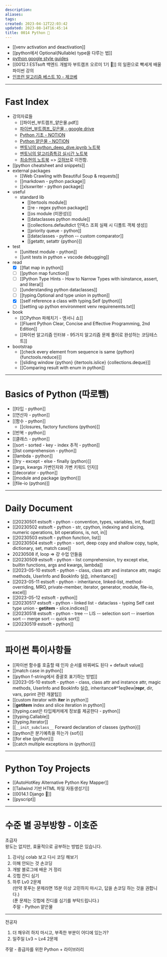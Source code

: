 ```yaml
---
description:
aliases: 
tags: 
created: 2023-04-12T22:03:42
updated: 2023-08-14T16:45:14
title: 0014 Python 🐍
---
```

- [[venv activation and deactivation]]
- [[python에서 Optional(Nullable) type을 다루는 법]]
- [python google style guides](https://google.github.io/styleguide/pyguide.html)
- [[0012.1 ESTsoft 백엔드 개발자 부트캠프 오르미 1기 🙊]] 의 일환으로 빡세게 배울 파이썬 강의
- [인프런 알고리즘 베스트 10 - 제코베](https://inf.run/qBQP)

---

# Fast Index

- 강의자료들
	- [[파이썬_부트캠프_얕은물.pdf]]
	- [파이썬_부트캠프_깊은물 - google drive](https://drive.google.com/drive/folders/1HdUC_HOL_evEy1ozrOd2OGcSnozYggSJ?usp=share_link)
	- [Python 기초 - NOTION](https://paullabworkspace.notion.site/Python-c20c452099dc46f4895019df86cb317b)
	- [Python 얕은물 - NOTION](https://shallowpython.notion.site/shallowpython/6e5d012e159d4e3fa3fe6ca8566d9e22?v=b73c91efc98c46e49158156a5927a4fd)
	- [멘토님의 python_deep_dive.ipynb 노트북](https://colab.research.google.com/drive/1IRa8nYwM2HtkzlNJGBlavWK96kffytm_?usp=sharing#scrollTo=E1nDm4EOyOxg)
	- [멘토님의 알고리즘특강 실시간 노트북](https://colab.research.google.com/drive/18ezSWxVCOIRw-AB84gVsap-Zi22oQpkR?usp=sharing)
	- [최승현의 노트북](https://colab.research.google.com/drive/1gxoD01mjta80MkTOlrei1BHSUI0_k9-R?usp=sharing) => [깃허브](https://github.com/ChoiWheatley/ormi-master)로 이전함. 
- [[python cheatsheet and snippets]]
- external packages
	- [[Web Crawling with Beautiful Soup & requests]]
	- [[markdown - python package]]
	- [[xlsxwriter - python package]]
- useful
	- standard lib
		- [[itertools module]]
		- [[re - regex python package]]
		- [[os module (미완성)]]
		- [[dataclasses python module]]
		- [[collections.defaultdict   인덱스 조회 실패 시 디폴트 객체 생성]] 
		- [[priority queue - python]]
		- [[dataclasses - python -- custom comparator]]
		- [[getattr, setattr {python}]]
- test
	- [[unittest module - python]]
	- [[unit tests in python + vscode debugging]]
- read
	- [x] [[flat map in python]]
	- [ ] [[python map function]]
	- [ ] [[Python Type Hints - How to Narrow Types with isinstance, assert, and literal]]
	- [ ] [[understanding python dataclasses]]
	- [ ]  [[typing.Optional and type union in python]]
	- [x] [[self reference a class with typing.Self (python)]]
	- [ ] [[setting up python environment venv requirenemts.txt]]
 - book
	- [[CPython 파헤치기 - 엔서니 쇼]]
	- [[Fluent Python Clear, Concise and Effective Programming, 2nd Edition]]
	- [[파이썬 알고리즘 인터뷰 - 95가지 알고리즘 문제 풀이로 완성하는 코딩테스트]]
- bootstrap
	- [[check every element from sequence is same {python} {functools.reduce}]]
	- [[sliding window {python} {itertools.islice} {collections.deque}]]
	- [[Comparing result with enum in python]]

---

# Basics of Python (따로뺌)

- [[타입 - python]]
- [[연산자 - python]]
- [[함수 - python]]
	- [[closures, factory functions (python)]]
- [[반복 - python]]
- [[클래스 - python]]
- [[sort - sorted - key - index 추적 - python]]
- [[list comprehension - python]]
- [[lambda - python]]
- [[try - except - else - finally (python)]]
- [[args, kwargs 가변인자와 가변 키워드 인자]]
- [[decorator - python]]
- [[module and package (python)]]
- [[file-io (python)]]

---

# Daily Document

- [[20230501 estsoft - python - convention, types, variables, int, float]]
- [[20230502 estsoft - python - str,  cpython, indexing and slicing, numeric operations, bit operations, is, not, in]]
- [[20230503 estsoft - python function, list]]
- [[20230504 estsoft - python - sort, deep copy and shallow copy, tuple, dictionary, set, match case]]
- 20230508 if, loop => 걍 수업 안들음
- [[20230509 estsoft - python - list comprehension, try except else, builtin functions, args and kwargs, lambda]]
- [[2023-05-10 estsoft - python - class, class attr and instance attr, magic methods, UserInfo and BookInfo 실습, inheritance]]
- [[2023-05-11 estsoft - python - inheritance, linked-list, method-overriding, MRO, private-member, iterator, generator, module, file-io, excel]]
- [[2023-05-12 estsoft - python]]
- [[20230517 estsoft - python - linked list - dataclass - typing Self cast type union - __getitem__ - slice.indices]]
- [[20230518 estsoft - python - tree -- LIS -- selection sort -- insertion sort -- merge sort -- quick sort]]
- [[20230519 estsoft - python]]

---

# 파이썬 특이사항들

- [[파이썬 함수를 호출할 때 인자 순서를 바꿔써도 된다 + default value]]
- [[match case in python]]
- [[python f-string에서 중괄호 표기하는 방법]]
- [[2023-05-10 estsoft - python - class, class attr and instance attr, magic methods, UserInfo and BookInfo 실습, inheritance#^1eq9ew|__repr__, dir, vars, pprint 관련 개꿀팁]]
- [[custom iterator with __iter__ in python]]
- [[__getitem__ index and slice iteration in python]]
- [[typing.cast은 타입체커에게 정보를 제공한다 - python]]
- [[typing.Callable]]
- [[typing.Iterator]]
- [[`__init_subclass__` Forward declaration of classes {python}]]
- [[python은 분기예측을 하는가 {sof}]]
- [[for else {python}]]
- [[catch multiple exceptions in {python}]]

---

# Python Toy Projects

- [[AutoHotKey Alternative Python Key Mapper]]
- [[Tailwind 기반 HTML 파일 자동생성기]]
- [[0014.1 Django 🎈]]
- [[pyscript]]


---

# 수준 별 공부방향 - 이호준

초급자  
왕도는 없지만, 효율적으로 공부하는 방법은 있습니다.

1. 강사님 colab 보고 다시 코딩 해보기 
2. 이해 안되는 것 손코딩 
3. 개발 블로그에 배운 거 정리 
4. 깃헙 잔디 심기
5. 하루 Lv0 2문제  
(만약 못푸는 문제라면 15분 이상 고민하지 마시고, 답을 손코딩 하는 것을 권합니다.)  
(푼 문제는 깃헙에 잔디를 심기를 부탁드립니다.)  
주말 - Python 얕은물

---
전공자

1. 더 채우려 하지 마시고, 부족한 부분이 어디에 있는가?
2. 일주일 Lv3 ~ Lv4 2문제

주말 - 중급자를 위한 Python + 라이브러리
